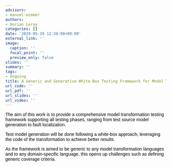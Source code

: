 ```yaml
---
advisors:
- manuel-wimmer
authors:
- Dorian Leroy
categories: []
date: '2020-05-19 12:38:08+00:00'
external_link: ''
image:
  caption: ''
  focal_point: ''
  preview_only: false
slides: ''
summary: ''
tags:
- Ongoing
title: A Generic and Generative White-Box Testing Framework for Model Transformations
url_code: ''
url_pdf: ''
url_slides: ''
url_video: ''
---
```


<span style="font-family: 'Calibri',sans-serif; color: black;">The aim of this work is to provide a comprehensive model transformation testing framework supporting all testing phases, ranging from test source model generation to fault localization.</span>

<span style="font-family: 'Calibri',sans-serif; color: black;">Test model generation will be done following a white-box approach, leveraging the code of the transformation to achieve better results.</span>

<span style="font-family: 'Calibri',sans-serif; color: black;">As the framework is aimed to be generic to any model transformation languages and to any domain-specific language, this opens up challenges such as defining generic coverage criteria.</span>